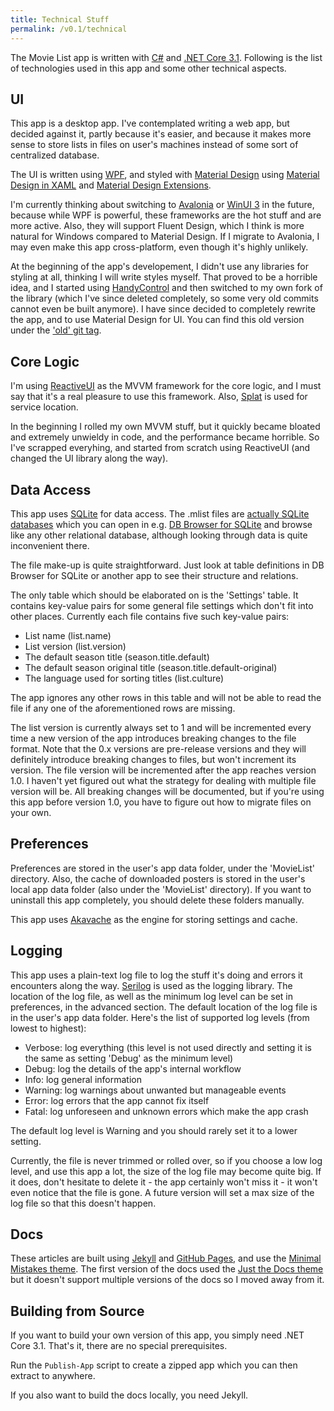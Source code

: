 ```yaml
---
title: Technical Stuff
permalink: /v0.1/technical
---
```


The Movie List app is written with [C#](https://github.com/dotnet/csharplang) and
[.NET Core 3.1](https://github.com/dotnet/core). Following is the list of technologies used in this app and some other
technical aspects.

## UI

This app is a desktop app. I've contemplated writing a web app, but decided against it, partly because it's easier,
and because it makes more sense to store lists in files on user's machines instead of some sort of centralized database.

The UI is written using [WPF](https://github.com/dotnet/wpf), and styled with
[Material Design](https://material.io/design) using
[Material Design in XAML](http://materialdesigninxaml.net/) and
[Material Design Extensions](https://spiegelp.github.io/MaterialDesignExtensions).

I'm currently thinking about switching to [Avalonia](https://avaloniaui.net) or
[WinUI 3](https://github.com/microsoft/microsoft-ui-xaml) in the future, because while WPF is powerful, these frameworks
are the hot stuff and are more active. Also, they will support Fluent Design, which I think is more natural for Windows
compared to Material Design. If I migrate to Avalonia, I may even make this app cross-platform, even though it's highly
unlikely.

At the beginning of the app's developement, I didn't use any libraries for styling at all, thinking I will write styles
myself. That proved to be a horrible idea, and I started using [HandyControl](https://github.com/HandyOrg/HandyControl)
and then switched to my own fork of the library (which I've since deleted completely, so some very old commits cannot
even be built anymore). I have since decided to completely rewrite the app, and to use Material Design for UI. You can
find this old version under the ['old' git tag](https://github.com/TolikPylypchuk/MovieList/releases/tag/old).

## Core Logic

I'm using [ReactiveUI](https://www.reactiveui.net) as the MVVM framework for the core logic, and I must say that it's a
real pleasure to use this framework. Also, [Splat](https://github.com/reactiveui/splat) is used for service location.

In the beginning I rolled my own MVVM stuff, but it quickly became bloated and extremely unwieldy in code, and the
performance became horrible. So I've scrapped everyhing, and started from scratch using ReactiveUI (and changed the UI
library along the way).

## Data Access

This app uses [SQLite](https://www.sqlite.org/index.html) for data access. The .mlist files are
[actually SQLite databases](https://www.sqlite.org/appfileformat.html) which you can open in e.g.
[DB Browser for SQLite](https://sqlitebrowser.org) and browse like any other relational database, although looking
through data is quite inconvenient there.

The file make-up is quite straightforward. Just look at table definitions in DB Browser for SQLite or another app to see
their structure and relations.

The only table which should be elaborated on is the 'Settings' table. It contains key-value pairs for some general file
settings which don't fit into other places. Currently each file contains five such key-value pairs:

- List name (list.name)
- List version (list.version)
- The default season title (season.title.default)
- The default season original title (season.title.default-original)
- The language used for sorting titles (list.culture)

The app ignores any other rows in this table and will not be able to read the file if any one of the aforementioned rows
are missing.

The list version is currently always set to 1 and will be incremented every time a new version of the app introduces
breaking changes to the file format. Note that the 0.x versions are pre-release versions and they will definitely
introduce breaking changes to files, but won't increment its version. The file version will be incremented after the
app reaches version 1.0. I haven't yet figured out what the strategy for dealing with multiple file version will be.
All breaking changes will be documented, but if you're using this app before version 1.0, you have to figure out how to
migrate files on your own.

## Preferences

Preferences are stored in the user's app data folder, under the 'MovieList' directory. Also, the cache of downloaded
posters is stored in the user's local app data folder (also under the 'MovieList' directory). If you want to uninstall
this app completely, you should delete these folders manually.

This app uses [Akavache](https://github.com/reactiveui/Akavache) as the engine for storing settings and cache.

## Logging

This app uses a plain-text log file to log the stuff it's doing and errors it encounters along the way.
[Serilog](https://serilog.net) is used as the logging library. The location of the log file, as well as the minimum
log level can be set in preferences, in the advanced section. The default location of the log file is in the user's
app data folder. Here's the list of supported log levels (from lowest to highest):

- Verbose: log everything (this level is not used directly and setting it is the same as setting 'Debug' as the
minimum level)
- Debug: log the details of the app's internal workflow
- Info: log general information
- Warning: log warnings about unwanted but manageable events
- Error: log errors that the app cannot fix itself
- Fatal: log unforeseen and unknown errors which make the app crash

The default log level is Warning and you should rarely set it to a lower setting.

Currently, the file is never trimmed or rolled over, so if you choose a low log level, and use this app a lot, the size
of the log file may become quite big. If it does, don't hesitate to delete it - the app certainly won't miss it - it
won't even notice that the file is gone. A future version will set a max size of the log file so that this doesn't
happen.

## Docs

These articles are built using [Jekyll](https://jekyllrb.com) and [GitHub Pages](https://pages.github.com), and use the
[Minimal Mistakes theme](https://mmistakes.github.io/minimal-mistakes). The first version of the docs used the
[Just the Docs theme](https://pmarsceill.github.io/just-the-docs) but it doesn't support multiple versions of the docs
so I moved away from it.

## Building from Source

If you want to build your own version of this app, you simply need .NET Core 3.1. That's it, there are no special
prerequisites.

Run the `Publish-App` script to create a zipped app which you can then extract to anywhere.

If you also want to build the docs locally, you need Jekyll.
